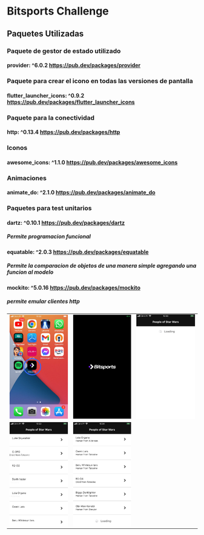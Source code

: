 # Bitsports Challenge


## Paquetes Utilizadas

### Paquete de gestor de estado utilizado
#### provider: ^6.0.2 https://pub.dev/packages/provider 

### Paquete para crear el icono en todas las versiones de pantalla
#### flutter_launcher_icons: ^0.9.2 https://pub.dev/packages/flutter_launcher_icons

### Paquete para la conectividad
#### http: ^0.13.4 https://pub.dev/packages/http

### Iconos
#### awesome_icons: ^1.1.0 https://pub.dev/packages/awesome_icons

### Animaciones
#### animate_do: ^2.1.0 https://pub.dev/packages/animate_do


### Paquetes para test unitarios
#### dartz: ^0.10.1 https://pub.dev/packages/dartz
##### Permite programacion funcional

#### equatable: ^2.0.3 https://pub.dev/packages/equatable
##### Permite la comparacion de objetos de una manera simple agregando una funcion al modelo

#### mockito: ^5.0.16 https://pub.dev/packages/mockito
##### permite emular clientes http


<table>
    <tr>
        <td><img src="img/1.jpg" width="200"></td>
        <td><img src="img/2.PNG" width="200"></td>
        <td><img src="img/3.PNG" width="200"></td>
    </tr>
    <tr>
        <td><img src="img/4.PNG" width="200"></td>
                <td><img src="img/5.PNG" width="200"></td>
        <td>&nbsp</td>
    </tr>
</table>
